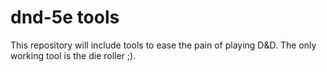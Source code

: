 # dnd-5e tools

This repository will include tools to ease the pain of playing D&D. The only working tool is the die roller ;).
